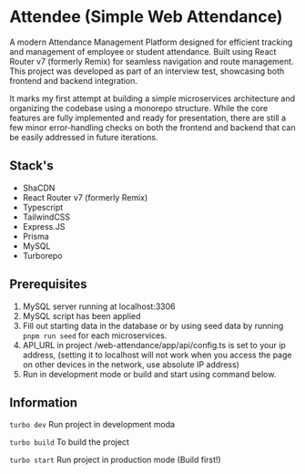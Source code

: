 # Attendee (Simple Web Attendance)

A modern Attendance Management Platform designed for efficient tracking and management of employee or student attendance. Built using React Router v7 (formerly Remix) for seamless navigation and route management. This project was developed as part of an interview test, showcasing both frontend and backend integration.

It marks my first attempt at building a simple microservices architecture and organizing the codebase using a monorepo structure. While the core features are fully implemented and ready for presentation, there are still a few minor error-handling checks on both the frontend and backend that can be easily addressed in future iterations.

## Stack's
- ShaCDN
- React Router v7 (formerly Remix)
- Typescript
- TailwindCSS
- Express.JS
- Prisma
- MySQL
- Turborepo

## Prerequisites
1. MySQL server running at localhost:3306
2. MySQL script has been applied
3. Fill out starting data in the database or by using seed data by running `pnpm run seed` for each microservices.
4. API_URL in project /web-attendance/app/api/config.ts is set to your ip address, (setting it to localhost will not work when you access the page on other devices in the network, use absolute IP address)
5. Run in development mode or build and start using command below.

## Information
`turbo dev` Run project in development moda

`turbo build` To build the project

`turbo start` Run project in production mode (Build first!)